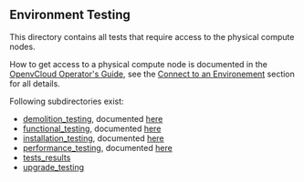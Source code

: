 ## Environment Testing

This directory contains all tests that require access to the physical compute nodes.

How to get access to a physical compute node is documented in the [OpenvCloud Operator's Guide](https://www.gitbook.com/book/gig/ovcdoc_public/details), see the [Connect to an Environement](https://gig.gitbooks.io/ovcdoc_public/content/Sysadmin/Connect/connect.html) section for all details.

Following subdirectories exist:

- [demolition_testing](./demolition_testing), documented [here](/docs/test_cases/demolition/demolition.md)
- [functional_testing](./functional_testing), documented [here](/docs/test_cases/functional/functional.md)
- [installation_testing](./installation_testing), documented [here]()
- [performance_testing](./performance_testing), documented [here](/docs/test_cases/performance)
- [tests_results](./tests_results)
- [upgrade_testing](./upgrade_testing)